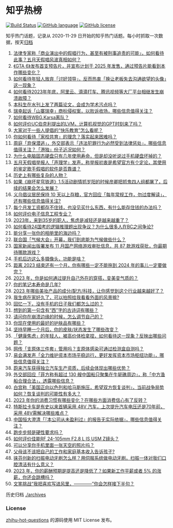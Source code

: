# 知乎热榜
[![Build Status](https://github.com/ToWeLong/zhihu-hot-questions/workflows/CI/badge.svg)](https://github.com/ToWeLong/zhihu-hot-questions/actions)
[![GitHub language](https://img.shields.io/badge/language-golang-orange.svg)](https://golang.org/)
[![GitHub license](https://img.shields.io/github/license/ToWeLong/zhihu-hot-questions)](https://github.com/ToWeLong/zhihu-hot-questions/blob/main/LICENSE)

知乎热门话题，记录从 2020-11-29 日开始的知乎热门话题。每小时抓取一次数据，按天[归档](./archives)

<!-- BEGIN -->

1. [法律专家称「商业演出中的假唱行为，甚至有被刑事追责的可能」，如何看待此事？五月天假唱风波真相如何？](https://www.zhihu.com/question/633290759)
1. [《GTA 6》发布首支预告片，并宣布计划于 2025 年发售，通过预告片能看到本作哪些变化？](https://www.zhihu.com/question/633336170)
1. [如何看待年轻人放弃「讨好领导」，反而热衷「换让老板失去沟通欲望的头像」这一现象？](https://www.zhihu.com/question/632472633)
1. [如何看待2023年年底，阿里云、滴滴打车、腾讯视频等大厂平台相继发生崩溃故障？](https://www.zhihu.com/question/633131339)
1. [本科生在水刊上发了两篇论文，会成为学术污点吗？](https://www.zhihu.com/question/592549539)
1. [瑞幸起诉「山寨瑞幸」商标侵权案，以败诉收场，哪些信息值得关注？](https://www.zhihu.com/question/633214374)
1. [如何看待WBG.Karsa离队？](https://www.zhihu.com/question/633118547)
1. [如何评价UC伯克利提出的LVM，计算机视觉的GPT时刻来了吗？](https://www.zhihu.com/question/633213568)
1. [大家对于一些人提倡的“快乐教育”怎么看呢？](https://www.zhihu.com/question/367115007)
1. [你如何看待「家校共育」的理念？落实起来困难吗？](https://www.zhihu.com/question/632713395)
1. [周庭「弃保潜逃」，外交部表示「违法犯罪行为必然受到法律惩处」，哪些信息值得关注？「港独」份子近况如何？](https://www.zhihu.com/question/633234760)
1. [为什么电脑固态硬盘只有几年使用寿命，但是却没听说过手机硬盘坏掉的？](https://www.zhihu.com/question/632515066)
1. [五月天假唱举报人「声理学」发声，称举报初衷是希望官方有个定论，其使用的鉴定歌手假唱的软件是否靠谱？](https://www.zhihu.com/question/633267119)
1. [历史上有哪些复杂的人物？](https://www.zhihu.com/question/624444833)
1. [如果《崩坏星穹铁道》1.5活动剧情抓岁阳的时候彦卿把抓鬼四人组都屠了，后续的结果会怎么发展？](https://www.zhihu.com/question/632265431)
1. [义乌倡议居民保持 10 天以上存粮，官方回应「每年常规工作，勿过度解读」，还有哪些信息值得关注?](https://www.zhihu.com/question/633230654)
1. [每个月发工资都存不住钱，也没见买什么东西，有什么能存住钱的办法吗？](https://www.zhihu.com/question/633335968)
1. [如何评价电子信息工程专业？](https://www.zhihu.com/question/286695914)
1. [2023年，来到35岁的职人，焦虑是减轻还是越来越重了？](https://www.zhihu.com/question/631330187)
1. [如何看待24国考的逻辑推理题出现争议？为什么很多人在BC之间争论?](https://www.zhihu.com/question/633127000)
1. [能分享一张你的相册里的海边吗？](https://www.zhihu.com/question/633134772)
1. [联合国「气候大会」开幕，我们到底能为气候做些什么？](https://www.zhihu.com/question/633255519)
1. [国家新闻出版署发布 11 月国产网络游戏审批信息，共 87 款游戏获批，你最期待哪款游戏？](https://www.zhihu.com/question/633255565)
1. [手机后边这么多摄像头，功能是啥？](https://www.zhihu.com/question/631870664)
1. [距离 2023 结束还有一个月，你有哪些一定不能拖到 2024 年的事儿一定要做完？](https://www.zhihu.com/question/632311208)
1. [2023 年，你是如何通过提升自己外在的穿搭，变美变气质的？](https://www.zhihu.com/question/632638496)
1. [你的笔记本寿命是几年?](https://www.zhihu.com/question/630465588)
1. [2023 年哪些美妆产品的成分/配方/科技，让你感觉到这个行业越来越好了？](https://www.zhihu.com/question/633203602)
1. [我生病在家好久了，可以拍照给我看看外面的风景嘛?](https://www.zhihu.com/question/632740422)
1. [回忆一下，没有手机的日子我们都怎么过的？](https://www.zhihu.com/question/630915033)
1. [想到的第一句含有“西”字的古诗词有哪些？](https://www.zhihu.com/question/628909725)
1. [请问你在崩溃边缘的时候，怎么调节自己的？](https://www.zhihu.com/question/631780620)
1. [你现在使用的最好的护肤品有哪些？](https://www.zhihu.com/question/630382704)
1. [坚持早睡一个月后，你的皮肤/状态发生了哪些改变？](https://www.zhihu.com/question/632634616)
1. [「健康焦虑」的年轻人，被高价体检拿捏，如何看待这一现象？反映出哪些问题？](https://www.zhihu.com/question/633257134)
1. [网传「支原体三件套」管用吗？支原体感染可通过检测盒自测吗？](https://www.zhihu.com/question/633198550)
1. [易会满发声「全力维护资本市场平稳运行，更好发挥资本市场枢纽功能」，哪些信息值得关注？](https://www.zhihu.com/question/633216319)
1. [蔚来汽车获得独立汽车生产资质，后续会体现出哪些优势？](https://www.zhihu.com/question/633188089)
1. [外交部回应「菲方称有超过 130 艘中国船只聚集在牛轭礁周边」，称「中方渔船合理合法」，透露哪些信息？](https://www.zhihu.com/question/633226634)
1. [白宫称「美国正向以色列和哈马斯施压，希望双方恢复谈判」，当前战争局势如何？恢复谈判的可能性有多大？](https://www.zhihu.com/question/633221301)
1. [2023 年你的消费习惯有哪些变化？在哪些方面消费信心有了反转？](https://www.zhihu.com/question/630156375)
1. [特斯拉卡车是有史以来首辆采用 48V 汽车，上次提升汽车电压还是70年前，采用 48V需解决哪些难点？](https://www.zhihu.com/question/633214494)
1. [中国恒大澄清「『本公司从未盈利过』的报告无实际依据」，哪些信息值得关注？](https://www.zhihu.com/question/633187050)
1. [跑步步频是硬性要求吗？](https://www.zhihu.com/question/552185895)
1. [如何评价佳能RF 24-105mm F2.8 L IS USM Z镜头？](https://www.zhihu.com/question/628795843)
1. [可以分享你手机里面一张天空的照片吗？](https://www.zhihu.com/question/625389254)
1. [父母该不该把自己的工作和家庭基本收入告诉孩子?](https://www.zhihu.com/question/632588521)
1. [徕芬创新的扫振电动牙刷怎么样？用伺服系统做电动牙刷，扫振一体对我们口腔清洁有什么意义？](https://www.zhihu.com/question/626475631)
1. [2023 年，你的薪酬预期是提高还是降低了？如果新工作平薪或者 5% 的涨薪，你还会跳槽吗？](https://www.zhihu.com/question/632472669)
1. [文笔挑战“我把喜欢写进风里，————”你会怎样接下半句？](https://www.zhihu.com/question/633261066)

<!-- END -->

历史归档 [./archives](./archives)


### License
[zhihu-hot-questions](https://github.com/towelong/zhihu-hot-questions) 的源码使用 MIT License 发布。